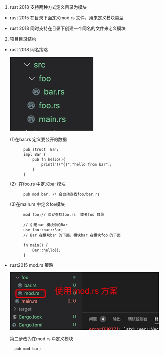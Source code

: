 1. rust 2018 支持两种方式定义目录为模块

+ rust 2015 在目录下面定义mod.rs 文件，用来定义模块类型

+ rust 2018 同时支持在目录下创建一个同名的文件来定义模块

2. 项目目录结构

+ rust 2018 同名策略

   ![avatar](../../assets/dir-mod-1.jpg)

   (1)在bar.rs 定义要公开的数据

            pub struct  Bar;
            impl Bar {
                pub fn hello(){
                    println!("{}","hello from bar");
                }
            }
    (2）在foo.rs 中定义bar 模块

            pub mod bar; // 会自动查找foo/bar.rs 
    (3)在main.rs 中定义foo模块

            mod foo;// 自动查找foo.rs  或者foo 目录

            // 引用bar 模块中的Bar
            use foo::bar::Bar;
            // Bar 在模块bar 的下面，模块bar 在模块foo 的下面

            fn main() {
                Bar::hello();
            }

+ rust2015 mod.rs 策略

   ![avatar](../../assets/dir-mod-2.jpg)

   第二步改为在mod.rs 中定义模块

        pub mod bar;